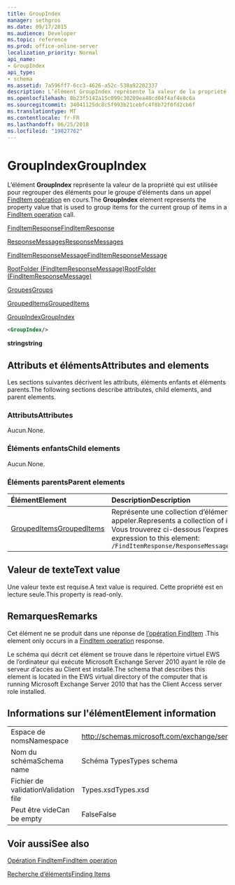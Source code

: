 ```yaml
---
title: GroupIndex
manager: sethgros
ms.date: 09/17/2015
ms.audience: Developer
ms.topic: reference
ms.prod: office-online-server
localization_priority: Normal
api_name:
- GroupIndex
api_type:
- schema
ms.assetid: 7a596ff7-6cc3-4626-a52c-538a92202337
description: L’élément GroupIndex représente la valeur de la propriété qui est utilisée pour regrouper des éléments pour le groupe d’éléments dans un appel de l’opération FindItem actuel.
ms.openlocfilehash: 8b23f5142a15c099c30209ea48cd04f4af4e8c6a
ms.sourcegitcommit: 34041125dc8c5f993b21cebfc4f8b72f0fd2cb6f
ms.translationtype: MT
ms.contentlocale: fr-FR
ms.lasthandoff: 06/25/2018
ms.locfileid: "19827762"
---
```

# <a name="groupindex"></a><span data-ttu-id="d7432-103">GroupIndex</span><span class="sxs-lookup"><span data-stu-id="d7432-103">GroupIndex</span></span>

<span data-ttu-id="d7432-104">L’élément **GroupIndex** représente la valeur de la propriété qui est utilisée pour regrouper des éléments pour le groupe d’éléments dans un appel [FindItem opération](finditem-operation.md) en cours.</span><span class="sxs-lookup"><span data-stu-id="d7432-104">The **GroupIndex** element represents the property value that is used to group items for the current group of items in a [FindItem operation](finditem-operation.md) call.</span></span> 
  
[<span data-ttu-id="d7432-105">FindItemResponse</span><span class="sxs-lookup"><span data-stu-id="d7432-105">FindItemResponse</span></span>](finditemresponse.md)
  
[<span data-ttu-id="d7432-106">ResponseMessages</span><span class="sxs-lookup"><span data-stu-id="d7432-106">ResponseMessages</span></span>](responsemessages.md)
  
[<span data-ttu-id="d7432-107">FindItemResponseMessage</span><span class="sxs-lookup"><span data-stu-id="d7432-107">FindItemResponseMessage</span></span>](finditemresponsemessage.md)
  
[<span data-ttu-id="d7432-108">RootFolder (FindItemResponseMessage)</span><span class="sxs-lookup"><span data-stu-id="d7432-108">RootFolder (FindItemResponseMessage)</span></span>](rootfolder-finditemresponsemessage.md)
  
[<span data-ttu-id="d7432-109">Groupes</span><span class="sxs-lookup"><span data-stu-id="d7432-109">Groups</span></span>](groups.md)
  
[<span data-ttu-id="d7432-110">GroupedItems</span><span class="sxs-lookup"><span data-stu-id="d7432-110">GroupedItems</span></span>](groupeditems.md)
  
[<span data-ttu-id="d7432-111">GroupIndex</span><span class="sxs-lookup"><span data-stu-id="d7432-111">GroupIndex</span></span>](groupindex.md)
  
```xml
<GroupIndex/>
```

 <span data-ttu-id="d7432-112">**string**</span><span class="sxs-lookup"><span data-stu-id="d7432-112">**string**</span></span>
## <a name="attributes-and-elements"></a><span data-ttu-id="d7432-113">Attributs et éléments</span><span class="sxs-lookup"><span data-stu-id="d7432-113">Attributes and elements</span></span>

<span data-ttu-id="d7432-114">Les sections suivantes décrivent les attributs, éléments enfants et éléments parents.</span><span class="sxs-lookup"><span data-stu-id="d7432-114">The following sections describe attributes, child elements, and parent elements.</span></span>
  
### <a name="attributes"></a><span data-ttu-id="d7432-115">Attributs</span><span class="sxs-lookup"><span data-stu-id="d7432-115">Attributes</span></span>

<span data-ttu-id="d7432-116">Aucun.</span><span class="sxs-lookup"><span data-stu-id="d7432-116">None.</span></span>
  
### <a name="child-elements"></a><span data-ttu-id="d7432-117">Éléments enfants</span><span class="sxs-lookup"><span data-stu-id="d7432-117">Child elements</span></span>

<span data-ttu-id="d7432-118">Aucun.</span><span class="sxs-lookup"><span data-stu-id="d7432-118">None.</span></span>
  
### <a name="parent-elements"></a><span data-ttu-id="d7432-119">Éléments parents</span><span class="sxs-lookup"><span data-stu-id="d7432-119">Parent elements</span></span>

|<span data-ttu-id="d7432-120">**Élément**</span><span class="sxs-lookup"><span data-stu-id="d7432-120">**Element**</span></span>|<span data-ttu-id="d7432-121">**Description**</span><span class="sxs-lookup"><span data-stu-id="d7432-121">**Description**</span></span>|
|:-----|:-----|
|[<span data-ttu-id="d7432-122">GroupedItems</span><span class="sxs-lookup"><span data-stu-id="d7432-122">GroupedItems</span></span>](groupeditems.md) <br/> |<span data-ttu-id="d7432-123">Représente une collection d’éléments qui sont le résultat d’une [opération FindItem](finditem-operation.md) groupée appeler.</span><span class="sxs-lookup"><span data-stu-id="d7432-123">Represents a collection of items that are the result of a grouped [FindItem operation](finditem-operation.md) call.</span></span>  <br/> <span data-ttu-id="d7432-124">Vous trouverez ci-dessous l’expression XPath pour cet élément :</span><span class="sxs-lookup"><span data-stu-id="d7432-124">The following is the XPath expression to this element:</span></span>  <br/>  `/FindItemResponse/ResponseMessages/FindItemResponseMessage/RootFolder/Groups/GroupedItems[i]` <br/> |
   
## <a name="text-value"></a><span data-ttu-id="d7432-125">Valeur de texte</span><span class="sxs-lookup"><span data-stu-id="d7432-125">Text value</span></span>

<span data-ttu-id="d7432-126">Une valeur texte est requise.</span><span class="sxs-lookup"><span data-stu-id="d7432-126">A text value is required.</span></span> <span data-ttu-id="d7432-127">Cette propriété est en lecture seule.</span><span class="sxs-lookup"><span data-stu-id="d7432-127">This property is read-only.</span></span>
  
## <a name="remarks"></a><span data-ttu-id="d7432-128">Remarques</span><span class="sxs-lookup"><span data-stu-id="d7432-128">Remarks</span></span>

<span data-ttu-id="d7432-129">Cet élément ne se produit dans une réponse de [l’opération FindItem](finditem-operation.md) .</span><span class="sxs-lookup"><span data-stu-id="d7432-129">This element only occurs in a [FindItem operation](finditem-operation.md) response.</span></span> 
  
<span data-ttu-id="d7432-130">Le schéma qui décrit cet élément se trouve dans le répertoire virtuel EWS de l’ordinateur qui exécute Microsoft Exchange Server 2010 ayant le rôle de serveur d’accès au Client est installé.</span><span class="sxs-lookup"><span data-stu-id="d7432-130">The schema that describes this element is located in the EWS virtual directory of the computer that is running Microsoft Exchange Server 2010 that has the Client Access server role installed.</span></span>
  
## <a name="element-information"></a><span data-ttu-id="d7432-131">Informations sur l'élément</span><span class="sxs-lookup"><span data-stu-id="d7432-131">Element information</span></span>

|||
|:-----|:-----|
|<span data-ttu-id="d7432-132">Espace de noms</span><span class="sxs-lookup"><span data-stu-id="d7432-132">Namespace</span></span>  <br/> |http://schemas.microsoft.com/exchange/services/2006/types  <br/> |
|<span data-ttu-id="d7432-133">Nom du schéma</span><span class="sxs-lookup"><span data-stu-id="d7432-133">Schema name</span></span>  <br/> |<span data-ttu-id="d7432-134">Schéma Types</span><span class="sxs-lookup"><span data-stu-id="d7432-134">Types schema</span></span>  <br/> |
|<span data-ttu-id="d7432-135">Fichier de validation</span><span class="sxs-lookup"><span data-stu-id="d7432-135">Validation file</span></span>  <br/> |<span data-ttu-id="d7432-136">Types.xsd</span><span class="sxs-lookup"><span data-stu-id="d7432-136">Types.xsd</span></span>  <br/> |
|<span data-ttu-id="d7432-137">Peut être vide</span><span class="sxs-lookup"><span data-stu-id="d7432-137">Can be empty</span></span>  <br/> |<span data-ttu-id="d7432-138">False</span><span class="sxs-lookup"><span data-stu-id="d7432-138">False</span></span>  <br/> |
   
## <a name="see-also"></a><span data-ttu-id="d7432-139">Voir aussi</span><span class="sxs-lookup"><span data-stu-id="d7432-139">See also</span></span>



[<span data-ttu-id="d7432-140">Opération FindItem</span><span class="sxs-lookup"><span data-stu-id="d7432-140">FindItem operation</span></span>](finditem-operation.md)


[<span data-ttu-id="d7432-141">Recherche d’éléments</span><span class="sxs-lookup"><span data-stu-id="d7432-141">Finding Items</span></span>](http://msdn.microsoft.com/library/63af1f9c-464b-4fca-9ae3-3d60f24ca93c%28Office.15%29.aspx)

